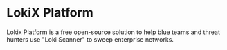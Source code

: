 # LokiX Platform
Lokix Platform is a free open-source solution to help blue teams and threat hunters use "Loki Scanner" to sweep enterprise networks.
